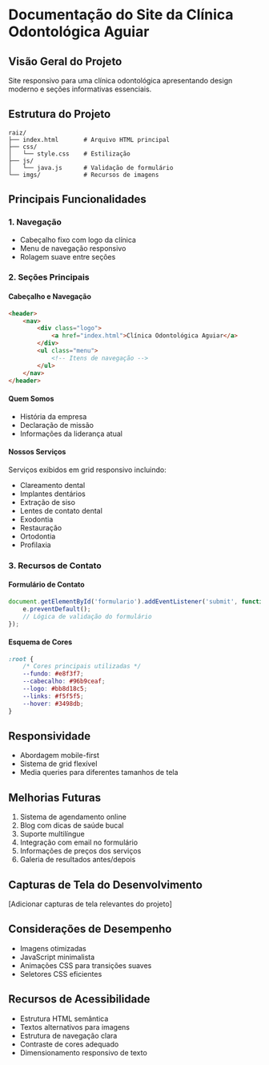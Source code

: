 # Documentação do Site da Clínica Odontológica Aguiar

## Visão Geral do Projeto
Site responsivo para uma clínica odontológica apresentando design moderno e seções informativas essenciais.

## Estrutura do Projeto
```
raiz/
├── index.html       # Arquivo HTML principal
├── css/
│   └── style.css    # Estilização
├── js/
│   └── java.js      # Validação de formulário
└── imgs/            # Recursos de imagens
```

## Principais Funcionalidades

### 1. Navegação
- Cabeçalho fixo com logo da clínica
- Menu de navegação responsivo
- Rolagem suave entre seções

### 2. Seções Principais

#### Cabeçalho e Navegação
```html
<header>
    <nav>
        <div class="logo">
            <a href="index.html">Clínica Odontológica Aguiar</a>
        </div>
        <ul class="menu">
            <!-- Itens de navegação -->
        </ul>
    </nav>
</header>
```

#### Quem Somos
- História da empresa
- Declaração de missão
- Informações da liderança atual

#### Nossos Serviços
Serviços exibidos em grid responsivo incluindo:
- Clareamento dental
- Implantes dentários
- Extração de siso
- Lentes de contato dental
- Exodontia
- Restauração
- Ortodontia
- Profilaxia

### 3. Recursos de Contato

#### Formulário de Contato
```javascript
document.getElementById('formulario').addEventListener('submit', function(e) {
    e.preventDefault();
    // Lógica de validação do formulário
});
```

#### Esquema de Cores
```css
:root {
    /* Cores principais utilizadas */
    --fundo: #e8f3f7;
    --cabecalho: #96b9ceaf;
    --logo: #bb8d18c5;
    --links: #f5f5f5;
    --hover: #3498db;
}
```

## Responsividade
- Abordagem mobile-first
- Sistema de grid flexível
- Media queries para diferentes tamanhos de tela

## Melhorias Futuras
1. Sistema de agendamento online
2. Blog com dicas de saúde bucal
3. Suporte multilíngue
4. Integração com email no formulário
5. Informações de preços dos serviços
6. Galeria de resultados antes/depois

## Capturas de Tela do Desenvolvimento
[Adicionar capturas de tela relevantes do projeto]

## Considerações de Desempenho
- Imagens otimizadas
- JavaScript minimalista
- Animações CSS para transições suaves
- Seletores CSS eficientes

## Recursos de Acessibilidade
- Estrutura HTML semântica
- Textos alternativos para imagens
- Estrutura de navegação clara
- Contraste de cores adequado
- Dimensionamento responsivo de texto